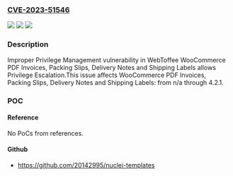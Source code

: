 ### [CVE-2023-51546](https://cve.mitre.org/cgi-bin/cvename.cgi?name=CVE-2023-51546)
![](https://img.shields.io/static/v1?label=Product&message=WooCommerce%20PDF%20Invoices%2C%20Packing%20Slips%2C%20Delivery%20Notes%20and%20Shipping%20Labels&color=blue)
![](https://img.shields.io/static/v1?label=Version&message=n%2Fa&color=blue)
![](https://img.shields.io/static/v1?label=Vulnerability&message=CWE-269%20Improper%20Privilege%20Management&color=brighgreen)

### Description

Improper Privilege Management vulnerability in WebToffee WooCommerce PDF Invoices, Packing Slips, Delivery Notes and Shipping Labels allows Privilege Escalation.This issue affects WooCommerce PDF Invoices, Packing Slips, Delivery Notes and Shipping Labels: from n/a through 4.2.1.

### POC

#### Reference
No PoCs from references.

#### Github
- https://github.com/20142995/nuclei-templates

